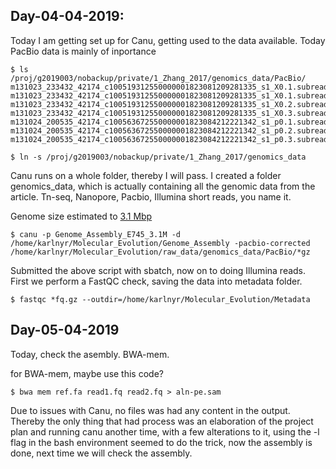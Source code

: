 ## Day-04-04-2019: 
Today I am getting set up for Canu, getting used to the data available. 
Today PacBio data is mainly of inportance 
```shell
$ ls /proj/g2019003/nobackup/private/1_Zhang_2017/genomics_data/PacBio/
m131023_233432_42174_c100519312550000001823081209281335_s1_X0.1.subreads.fastq.gz
m131023_233432_42174_c100519312550000001823081209281335_s1_X0.1.subreads.fastq.gz.save
m131023_233432_42174_c100519312550000001823081209281335_s1_X0.2.subreads.fastq.gz
m131023_233432_42174_c100519312550000001823081209281335_s1_X0.3.subreads.fastq.gz
m131024_200535_42174_c100563672550000001823084212221342_s1_p0.1.subreads.fastq.gz
m131024_200535_42174_c100563672550000001823084212221342_s1_p0.2.subreads.fastq.gz
m131024_200535_42174_c100563672550000001823084212221342_s1_p0.3.subreads.fastq.gz

$ ln -s /proj/g2019003/nobackup/private/1_Zhang_2017/genomics_data
```
Canu runs on a whole folder, thereby I will pass. I created a folder genomics_data, which is actually containing all the genomic data from the article. Tn-seq, Nanopore, Pacbio, Illumina short reads, you name it.

Genome size estimated to [3.1 Mbp](https://www.ncbi.nlm.nih.gov/pmc/articles/PMC3433357/)

```shell
$ canu -p Genome_Assembly_E745_3.1M -d /home/karlnyr/Molecular_Evolution/Genome_Assembly -pacbio-corrected /home/karlnyr/Molecular_Evolution/raw_data/genomics_data/PacBio/*gz
```
Submitted the above script with sbatch, now on to doing Illumina reads. First we perform a FastQC check, saving the data into metadata folder.
```shell
$ fastqc *fq.gz --outdir=/home/karlnyr/Molecular_Evolution/Metadata 
```
## Day-05-04-2019
Today, check the asembly. BWA-mem.

for BWA-mem, maybe use this code?
```shell
$ bwa mem ref.fa read1.fq read2.fq > aln-pe.sam
```
Due to issues with Canu, no files was had any content in the output. Thereby the only thing that had process was an elaboration of the project plan and running canu another time, with a few alterations to it, using the -l flag in the bash environment seemed to do the trick, now the assembly is done, next time we will check the assembly.  
